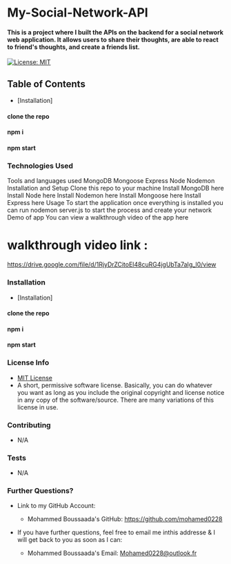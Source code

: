 # My-Social-Network-API

#### This is a project where I built the APIs on the backend for a social network web application. It allows users to share their thoughts, are able to react to friend's thoughts, and create a friends list.



  [![License: MIT](https://img.shields.io/badge/License-MIT-yellow.svg)](https://opensource.org/licenses/MIT)

  
  ## Table of Contents

  * [Installation]
  #### clone the repo
  #### npm i
  #### npm start 
 

  
 

  ### Technologies Used

 Tools and languages used
MongoDB
Mongoose
Express
Node
Nodemon
Installation and Setup
Clone this repo to your machine
Install MongoDB here
Install Node here
Install Nodemon here
Install Mongoose here
Install Express here
Usage
To start the application once everything is installed you can run nodemon server.js to start the process and create your network
Demo of app
You can view a walkthrough video of the app here
 # walkthrough video link :
 https://drive.google.com/file/d/1RjyDrZCitoEl48cuRG4jgUbTa7aIg_l0/view
 



  ### Installation
  
   * [Installation]
  #### clone the repo
  #### npm i
  #### npm start 
 


  ### License Info
  * [MIT License](https://opensource.org/licenses/MIT)
  * A short, permissive software license. Basically, you can do whatever you want as long as you include the original copyright and license notice in any copy of the software/source.  There are many variations of this license in use.
  
  ### Contributing

  * N/A

  ### Tests

  * N/A

  ### Further Questions?

  * Link to my GitHub Account: 
   
    * Mohammed Boussaada's GitHub: https://github.com/mohamed0228
    

  * If you have further questions, feel free to email me inthis addresse & I will get back to you as soon as I can: 
   
    * Mohammed Boussaada's Email: Mohamed0228@outlook.fr
  

